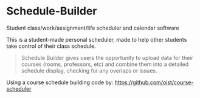 # Schedule-Builder
Student class/work/assignment/life scheduler and calendar software

This is a student-made personal scheduler, made to help other students take control of their class schedule.
>Schedule Builder gives users the opportunity to upload data for their courses (rooms, professors, etc) and combine them into a detailed schedule display, checking for any overlaps or issues.

Using a course schedule building code by: https://github.com/oist/course-scheduler
